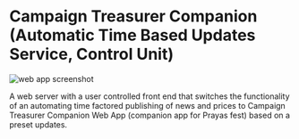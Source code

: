 # Campaign Treasurer Companion (Automatic Time Based Updates Service, Control Unit)

![web app screenshot](https://i.imgur.com/MMAECu4.jpg)

A web server with a user controlled front end that switches the functionality of an automating time factored publishing of news and prices to Campaign Treasurer Companion Web App (companion app for Prayas fest) based on a preset updates.

